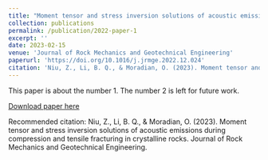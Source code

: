 ```yaml
---
title: "Moment tensor and stress inversion solutions of acoustic emissions during compression and tensile fracturing in crystalline rocks"
collection: publications
permalink: /publication/2022-paper-1
excerpt: ''
date: 2023-02-15
venue: 'Journal of Rock Mechanics and Geotechnical Engineering'
paperurl: 'https://doi.org/10.1016/j.jrmge.2022.12.024'
citation: 'Niu, Z., Li, B. Q., & Moradian, O. (2023). Moment tensor and stress inversion solutions of acoustic emissions during compression and tensile fracturing in crystalline rocks. Journal of Rock Mechanics and Geotechnical Engineering.'
---
```

This paper is about the number 1. The number 2 is left for future work.

[Download paper here](https://www.sciencedirect.com/science/article/pii/S1674775523000410)

Recommended citation: Niu, Z., Li, B. Q., & Moradian, O. (2023). Moment tensor and stress inversion solutions of acoustic emissions during compression and tensile fracturing in crystalline rocks. Journal of Rock Mechanics and Geotechnical Engineering.
